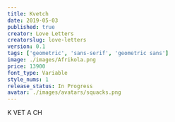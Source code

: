 ```yaml
---
title: Kvetch
date: 2019-05-03
published: true
creator: Love Letters
creatorslug: love-letters
version: 0.1
tags: ['geometric', 'sans-serif', 'geometric sans']
image: ./images/Afrikola.png
price: 13900
font_type: Variable
style_nums: 1
release_status: In Progress
avatar: ./images/avatars/squacks.png
---
```


K VET A CH